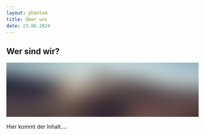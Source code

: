 ```yaml
---
layout: phantom
title: Über uns
date: 23.06.2024
---
```


## Wer sind wir?

<span class="image main"><img src="images/pic13.jpg" alt="" /></span>

Hier kommt der Inhalt....
